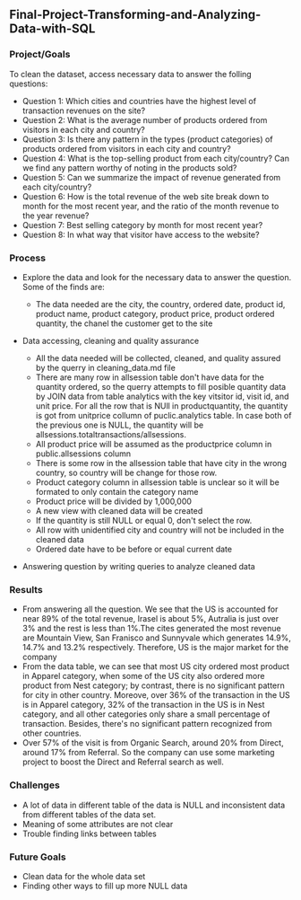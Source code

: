 ## Final-Project-Transforming-and-Analyzing-Data-with-SQL

### Project/Goals

To clean the dataset, access necessary data to answer the folling questions:
- Question 1: Which cities and countries have the highest level of transaction revenues on the site?
- Question 2: What is the average number of products ordered from visitors in each city and country?
- Question 3: Is there any pattern in the types (product categories) of products ordered from visitors in each city and country?
- Question 4: What is the top-selling product from each city/country? Can we find any pattern worthy of noting in the products sold?
- Question 5: Can we summarize the impact of revenue generated from each city/country?
- Question 6: How is the total revenue of the web site break down to month for the most recent year, and the ratio of the month revenue to the year revenue? 
- Question 7: Best selling category by month for most recent year?
- Question 8: In what way that visitor have access to the website?



### Process

- Explore the data and look for the necessary data to answer the question. Some of the finds are:
	- The data needed are the city, the country, ordered date, product id, product name, product category, product price, product ordered quantity, the chanel the customer get to the site

- Data accessing, cleaning and quality assurance
	- All the data needed will be collected, cleaned, and quality assured by the querry in cleaning_data.md file
	- There are many row in allsession table don't have data for the quantity ordered, so the querry attempts to fill posible quantity data by JOIN data from table analytics with the key vitsitor id, visit id, and unit price. For all the row that is NUll in productquantity, the quantity is got from unitprice collumn of puclic.analytics table.	In case both of the previous one is NULL, the quantity will be allsessions.totaltransactions/allsessions.	
	- All product price will be assumed as the productprice column in public.allsessions column
	- There is some row in the allsession table that have city in the wrong country, so country will be change for those row.
	- Product category column in allsession table is unclear so it will be formated to only contain the category name
	- Product price will be divided by 1,000,000
	- A new view with cleaned data will be created
	- If the quantity is still NULL or equal 0, don't select the row.
 	-  All row with unidentified city and country will not be included in the cleaned data
	- Ordered date have to be before or equal current date
 
- Answering question by writing queries to analyze cleaned data

### Results

- From answering all the question. We see that the US is accounted for near 89% of the total revenue, Irasel is about 5%, Autralia is just over 3% and the rest is less than 1%.The cites generated the most revenue are Mountain View, San Franisco and Sunnyvale which generates 14.9%, 14.7% and 13.2% respectively. Therefore, US is the major market for the company
-  From the data table, we can see that most US city ordered most product in Apparel category, when some of the US city also ordered more product from Nest category; by contrast, there is no significant pattern for city in other country. Moreove, over 36% of the transaction in the US is in Apparel category, 32% of the transaction in the US is in Nest category, and all other categories only share a small percentage of transaction. Besides, there's no significant pattern recognized from other countries.
-  Over 57% of the visit is from Organic Search, around 20% from Direct, around 17% from Referral. So the company can use some marketing project to boost the Direct and Referral search as well.
  
### Challenges 
- A lot of data in different table of the data is NULL and inconsistent data from different tables of the data set. 
- Meaning of some attributes are not clear
- Trouble finding links between tables

### Future Goals
- Clean data for the whole data set
- Finding other ways to fill up more NULL data
